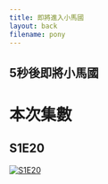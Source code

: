 ```yaml
---
title: 即將進入小馬國
layout: back
filename: pony
--- 
```


## 5秒後即將小馬國

# 本次集數
## S1E20 
[![S1E20](https://static.wikia.nocookie.net/mlp/images/9/9f/Fluttershy_happy_S1E20.png)](https://static.wikia.nocookie.net/mlp/images/9/9f/Fluttershy_happy_S1E20.png)
